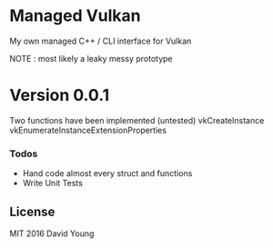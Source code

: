 # Managed Vulkan

My own managed C++ / CLI interface for Vulkan 

NOTE : most likely a leaky messy prototype

# Version 0.0.1

Two functions have been implemented (untested)
vkCreateInstance
vkEnumerateInstanceExtensionProperties

### Todos

 - Hand code almost every struct and functions
 - Write Unit Tests

## License
MIT 2016 David Young
